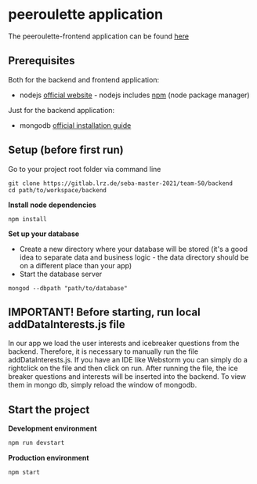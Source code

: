 # peeroulette application

The peeroulette-frontend application can be found [here](https://gitlab.lrz.de/seba-master-2021/team-50/frontend)

## Prerequisites

Both for the backend and frontend application:

* nodejs [official website](https://nodejs.org/en/) - nodejs includes [npm](https://www.npmjs.com/) (node package manager)

Just for the backend application:

* mongodb [official installation guide](https://docs.mongodb.org/manual/administration/install-community/)

## Setup (before first run)

Go to your project root folder via command line

```
git clone https://gitlab.lrz.de/seba-master-2021/team-50/backend
cd path/to/workspace/backend
```

**Install node dependencies**

```
npm install
```

**Set up your database**

* Create a new directory where your database will be stored (it's a good idea to separate data and business logic - the data directory should be on a different place than your app)
* Start the database server
```
mongod --dbpath "path/to/database"
```
## IMPORTANT! Before starting, run local addDataInterests.js file

In our app we load the user interests and icebreaker questions from the backend. 
Therefore, it is necessary to manually run the file addDataInterests.js. 
If you have an IDE like Webstorm you can simply do a rightclick on the file and then click on run. 
After running the file, the ice breaker questions and interests will be inserted into the backend. 
To view them in mongo db, simply reload the window of mongodb.


## Start the project

**Development environment**
```bash
npm run devstart
```

**Production environment**
```bash
npm start
```
